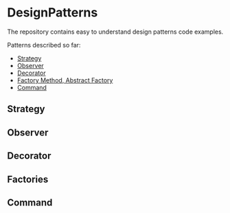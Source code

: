 # DesignPatterns

The repository contains easy to understand design patterns code examples.

Patterns described so far:

* [Strategy](https://github.com/palucki/DesignPatterns#Strategy)
* [Observer](https://github.com/palucki/DesignPatterns#Observer)
* [Decorator](https://github.com/palucki/DesignPatterns#Decorator)
* [Factory Method, Abstract Factory](https://github.com/palucki/DesignPatterns#Factories)
* [Command](https://github.com/palucki/DesignPatterns#Command)

## Strategy

## Observer

## Decorator

## Factories

## Command
